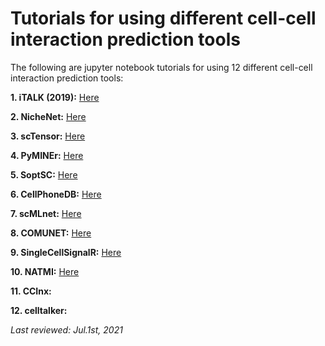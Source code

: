 # Tutorials for using different cell-cell interaction prediction tools

The following are jupyter notebook tutorials for using 12 different cell-cell interaction prediction tools:

**1. iTALK (2019):** [Here](https://github.com/mora-lab/cell-cell-interactions/blob/main/interaction-prediction-tools/iTALK.ipynb)

**2. NicheNet:** [Here](https://github.com/mora-lab/cell-cell-interactions/blob/main/interaction-prediction-tools/NicheNet.ipynb)

**3. scTensor:** [Here](https://github.com/mora-lab/cell-cell-interactions/blob/main/interaction-prediction-tools/scTensor.ipynb)

**4. PyMINEr:** [Here](https://github.com/mora-lab/cell-cell-interactions/blob/main/interaction-prediction-tools/PyMINEr.ipynb)

**5. SoptSC:** [Here](https://github.com/mora-lab/cell-cell-interactions/blob/main/interaction-prediction-tools/SoptSC.ipynb)

**6. CellPhoneDB:** [Here](https://github.com/mora-lab/cell-cell-interactions/blob/main/interaction-prediction-tools/CellPhoneDB.ipynb)

**7. scMLnet:** [Here](https://github.com/mora-lab/cell-cell-interactions/blob/main/interaction-prediction-tools/scMLnet.ipynb)

**8. COMUNET:** [Here](https://github.com/mora-lab/cell-cell-interactions/blob/main/interaction-prediction-tools/COMUNET.ipynb)

**9. SingleCellSignalR:** [Here](https://github.com/mora-lab/cell-cell-interactions/blob/main/interaction-prediction-tools/SingleCellSignalR.ipynb)

**10. NATMI:** [Here](https://github.com/mora-lab/cell-cell-interactions/blob/main/interaction-prediction-tools/NATMI.ipynb)

**11. CCInx:**

**12. celltalker:**

*Last reviewed: Jul.1st, 2021*
